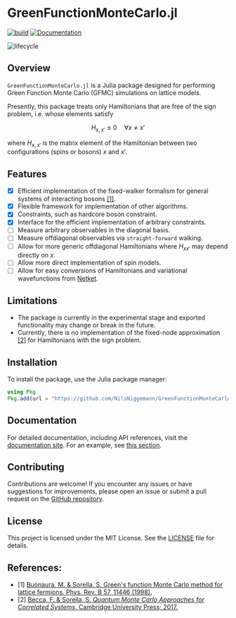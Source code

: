 # GreenFunctionMonteCarlo.jl
[![build](https://github.com/NilsNiggemann/GreenFunctionMonteCarlo.jl/workflows/CI/badge.svg)](https://github.com/NilsNiggemann/GreenFunctionMonteCarlo.jl/actions?query=workflow%3ACI) [![Documentation](https://img.shields.io/badge/docs-master-blue.svg)](https://NilsNiggemann.github.io/GreenFunctionMonteCarlo.jl/dev)
<!-- Tidyverse lifecycle badges, see https://www.tidyverse.org/lifecycle/ Uncomment or delete as needed. -->
![lifecycle](https://img.shields.io/badge/lifecycle-experimental-orange.svg)<!--
![lifecycle](https://img.shields.io/badge/lifecycle-maturing-blue.svg)
![lifecycle](https://img.shields.io/badge/lifecycle-stable-green.svg)
![lifecycle](https://img.shields.io/badge/lifecycle-retired-orange.svg)
![lifecycle](https://img.shields.io/badge/lifecycle-archived-red.svg)
![lifecycle](https://img.shields.io/badge/lifecycle-dormant-blue.svg) -->

<!-- [![GitHub commits since tagged version](https://img.shields.io/github/commits-since/NilsNiggemann/GreenFunctionMonteCarlo.jl/v0.0.1.svg?style=social&logo=github)](https://github.com/NilsNiggemann/GreenFunctionMonteCarlo.jl) -->
<!-- [![Documentation](https://img.shields.io/badge/docs-stable-blue.svg)](https://NilsNiggemann.github.io/GreenFunctionMonteCarlo.jl/stable) -->

<!-- Aqua badge, see test/runtests.jl -->
<!-- [![Aqua QA](https://raw.githubusercontent.com/JuliaTesting/Aqua.jl/master/badge.svg)](https://github.com/JuliaTesting/Aqua.jl) -->

<!-- travis-ci.com badge, uncomment or delete as needed, depending on whether you are using that service. -->
<!-- [![Build Status](https://travis-ci.com/NilsNiggemann/GreenFunctionMonteCarlo.jl.svg?branch=master)](https://travis-ci.com/NilsNiggemann/GreenFunctionMonteCarlo.jl) -->
<!-- NOTE: Codecov.io badge now depends on the token, copy from their site after setting up -->
<!-- Documentation -- uncomment or delete as needed -->
<!-- START README (DO NOT DELETE THIS LINE!) -->
## Overview

`GreenFunctionMonteCarlo.jl` is a Julia package designed for performing Green Function Monte Carlo (GFMC) simulations on lattice models.

Presently, this package treats only Hamiltonians that are free of the sign problem, i.e. whose elements satisfy
```math

H_{x, x'} \leq 0 \quad \forall x \neq x'
```
where $H_{x, x'}$ is the matrix element of the Hamiltonian between two configurations (spins or bosons) $x$ and $x'$. 

## Features
- [x] Efficient implementation of the fixed-walker formalism for general systems of interacting bosons [\[1\]](#references).
- [x] Flexible framework for implementation of other algorithms.
- [x] Constraints, such as hardcore boson constraint.
- [x] Interface for the efficient implementation of arbitrary constraints.
- [ ] Measure arbitrary observables in the diagonal basis.
- [ ] Measure offdiagonal observables via `straight-forward` walking.
- [ ] Allow for more generic offdiagonal Hamiltonians where $H_{xx'}$ may depend directly on $x$.
- [ ] Allow more direct implementation of spin models.
- [ ] Allow for easy conversions of Hamiltonians and variational wavefunctions from [Netket](https://netket.readthedocs.io/en/stable/).
## Limitations
- The package is currently in the experimental stage and exported functionality may change or break in the future.
- Currently, there is no implementation of the fixed-node approximation [\[2\]](#references) for Hamiltonians with the sign problem.

## Installation

To install the package, use the Julia package manager:

```julia
using Pkg
Pkg.add(url = "https://github.com/NilsNiggemann/GreenFunctionMonteCarlo.jl.git")
```

## Documentation

For detailed documentation, including API references, visit the [documentation site](https://NilsNiggemann.github.io/GreenFunctionMonteCarlo.jl/dev).
For an example, see [this section](https://nilsniggemann.github.io/GreenFunctionMonteCarlo.jl/dev/Example_transverseFieldIsing/).

## Contributing

Contributions are welcome! If you encounter any issues or have suggestions for improvements, please open an issue or submit a pull request on the [GitHub repository](https://github.com/NilsNiggemann/GreenFunctionMonteCarlo.jl).

## License

This project is licensed under the MIT License. See the [LICENSE](https://github.com/NilsNiggemann/GreenFunctionMonteCarlo.jl/blob/master/LICENSE) file for details.


## References:
- [1] [Buonaura, M. & Sorella, S. Green's function Monte Carlo method for lattice fermions. Phys. Rev. B 57, 11446 (1998).](https://doi.org/10.1103/PhysRevB.57.11446)
- [2] [Becca, F. & Sorella, S. *Quantum Monte Carlo Approaches for Correlated Systems*. Cambridge University Press; 2017.](https://doi.org/10.1017/9781316417041)